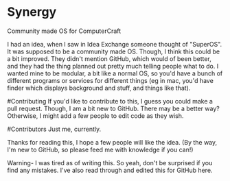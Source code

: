 # Synergy
Community made OS for ComputerCraft

I had an idea, when I saw in Idea Exchange someone thought of "SuperOS". It was supposed to be a community made OS.
Though, I think this could be a bit improved. They didn't mention GitHub, which would of been better, and they had the thing planned out pretty much telling people what to do. I wanted mine to be modular, a bit like a normal OS, so you'd have a bunch of different programs or services for different things (eg in mac, you'd have finder which displays background and stuff, and things like that).

#Contributing
If you'd like to contribute to this, I guess you could make a pull request. Though, I am a bit new to GitHub. There may be a better way?
Otherwise, I might add a few people to edit code as they wish.

#Contributors
Just me, currently.

Thanks for reading this, I hope a few people will like the idea.
(By the way, I'm new to GitHub, so please feed me with knowledge if you can!)

Warning- I was tired as of writing this. So yeah, don't be surprised if you find any mistakes. I've also read through and edited this for GitHub here.
